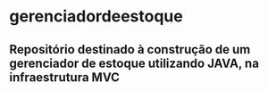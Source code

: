 # gerenciadordeestoque
## Repositório destinado à construção de um gerenciador de estoque utilizando JAVA, na infraestrutura MVC
